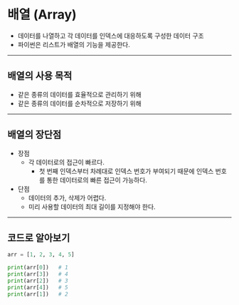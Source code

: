 # 배열 (Array)

- 데이터를 나열하고 각 데이터를 인덱스에 대응하도록 구성한 데이터 구조
- 파이썬은 리스트가 배열의 기능을 제공한다.

***

## 배열의 사용 목적

- 같은 종류의 데이터를 효율적으로 관리하기 위해
- 같은 종류의 데이터를 순차적으로 저장하기 위해

***

## 배열의 장단점

- 장점
    - 각 데이터로의 접근이 빠르다.
        - 첫 번째 인덱스부터 차례대로 인덱스 번호가 부여되기 때문에 인덱스 번호를 통한 데이터로의 빠른 접근이 가능하다.
- 단점
    - 데이터의 추가, 삭제가 어렵다.
    - 미리 사용할 데이터의 최대 길이를 지정해야 한다.

***

## 코드로 알아보기

```python
arr = [1, 2, 3, 4, 5]

print(arr[0])   # 1
print(arr[3])   # 4
print(arr[2])   # 3
print(arr[4])   # 5
print(arr[1])   # 2
```
